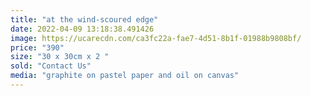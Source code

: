 ```yaml
---
title: "at the wind-scoured edge"
date: 2022-04-09 13:18:38.491426
image: https://ucarecdn.com/ca3fc22a-fae7-4d51-8b1f-01988b9808bf/
price: "390"
size: "30 x 30cm x 2 "
sold: "Contact Us"
media: "graphite on pastel paper and oil on canvas"
---
```


